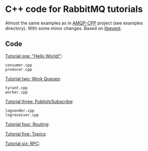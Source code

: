 # C++ code for RabbitMQ tutorials

Almost the same examples as in [AMQP-CPP](https://github.com/CopernicaMarketingSoftware/AMQP-CPP)
project (see examples directory). With some minor changes. Based on
[libevent](http://libevent.org).

## Code

[Tutorial one: "Hello World!"](http://www.rabbitmq.com/tutorial-one-python.html):

    consumer.cpp
    producer.cpp


[Tutorial two: Work Queues](http://www.rabbitmq.com/tutorial-two-python.html):

    tyrant.cpp
    worker.cpp

[Tutorial three: Publish/Subscribe](http://www.rabbitmq.com/tutorial-three-python.html):

    logsender.cpp
    logreceiver.cpp

[Tutorial four: Routing](http://www.rabbitmq.com/tutorial-four-python.html):



[Tutorial five: Topics](http://www.rabbitmq.com/tutorial-five-python.html):



[Tutorial six: RPC](http://www.rabbitmq.com/tutorial-six-python.html):


